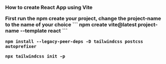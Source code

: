 
<h3> How to create React App using Vite 


<p> First run the npm create your project, change the project-name to the name of your choice
 ```
npm create vite@latest  project-name --template react
 ```

```
npm install --legacy-peer-deps -D tailwindcss postcss autoprefixer
```

```
npx tailwindcss init -p
```

